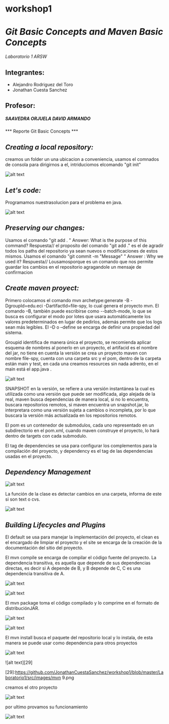 # workshop1
***Git Basic Concepts and Maven Basic Concepts***
======

*Laboratorio 1 ARSW*

  Integrantes:
  -------
  * Alejandro Rodriguez del Toro
  * Jonathan Cuesta Sanchez
  

  Profesor:
  -------
  ##### SAAVEDRA ORJUELA DAVID ARMANDO

*** Reporte Git Basic Concepts ***

*_Creating a local repository:_*
------- 
creamos un folder un una ubicacion a conveniencia, usamos el comnados de consola para dirigirnos a el, intriduciomos elcomando "git init" 

![alt text][1]

[1]:https://github.com/JonathanCuestaSanchez/workshop1/blob/master/Laboratorio1/src/images/lab101.png

*_Let's  code:_*
-------
Programamos nuestrasolucion para el problema en java.

![alt text][2]

[2]:https://github.com/JonathanCuestaSanchez/workshop1/blob/master/Laboratorio1/src/images/lab102.png

*_Preserving our changes:_*
-------
Usamos el comando "git add . "
Answer: What is the purpose of this command? Respuesta// el proposito del comando "git add ." es el de agradir todos los paths del repositorio ya sean nuevos o modificaciones de estos mismos. 
Usamos el comando "git commit -m "Message" "
Answer : Why we used it? Respuesta// Lousamosporque es un comando que nos permite guardar los cambios en el repositorio agragandole un mensaje de confirmacion


*_Create maven proyect:_*
-------

Primero colocamos el comando  mvn archetype:generate -B -DgroupId=edu.eci -DartifactId=file-spy, lo cual genera el proyecto mvn.
El comando –B, también puede escribirse como --batch-mode, lo que se busca es configurar el modo por lotes que usara automáticamente los valores predeterminados en lugar de pedirlos, además permite que los logs sean más legibles. El –D o –define <arg> se encarga de definir una propiedad del sistema. 

Groupid identifica de manera única el proyecto, se recomienda aplicar esquema de nombres al ponerlo en un proyecto, el artifacid es el nombre del jar, no tiene en cuenta la versión se crea un proyecto maven con nombre file-spy, cuenta con una carpeta src y el pom, dentro de la carpeta están main y test, en cada una creamos resources sin nada adrento, en el main está el app.java .

![alt text][21]

[21]:https://github.com/JonathanCuestaSanchez/workshop1/blob/master/Laboratorio1/src/images/img1.png



SNAPSHOT en la versión, se refiere a una versión instantánea la cual es utilizada como una versión que puede ser modificada, algo alejada de la real, maven busca dependencias de manera local, si no lo encuentra, buscara repositorios remotos, si maven encuentra un snapshot.jar, lo interpretara como una versión sujeta a cambios o incompleta, por lo que buscara la versión más actualizada en los repositorios remotos.

El pom es un contenedor de submodulos, cada uno representado en un subdirectorio en el pom.xml, cuando maven construye el proyecto, lo hará dentro de targets con cada submodulo.

El tag de dependencies se usa para configurar los complementos para la compilación del proyecto, y dependency es el tag de las dependencias usadas en el proyecto.

*_Dependency Management_*
-------

![alt text][22]

[22]:https://github.com/JonathanCuestaSanchez/workshop1/blob/master/Laboratorio1/src/images/mvn2.png


La función de la clase es detectar cambios en una carpeta, informa de este si son text o cvs.



![alt text][23]

[23]:https://github.com/JonathanCuestaSanchez/workshop1/blob/master/Laboratorio1/src/images/mvn3.png


*_Building Lifecycles and Plugins_*
-------
El default se usa para manejar la implementación del proyecto, el clean es el encargado de limpiar el proyecto y el site se encarga de la creación de la documentación del sitio del proyecto.

El mvn compile se encarga de compilar el código fuente del proyecto.
La dependencia transitiva, es aquella que depende de sus dependencias directas, es decir si A depende de B, y B depende de C, C es una dependencia transitiva de A. 


![alt text][24]

[24]:https://github.com/JonathanCuestaSanchez/workshop1/blob/master/Laboratorio1/src/images/mvn4.png



![alt text][25]

[25]:https://github.com/JonathanCuestaSanchez/workshop1/blob/master/Laboratorio1/src/images/mvn5.png



El mvn package toma el código compilado y lo comprime en el formato de distribuciónJAR.


![alt text][26]

[26]:https://github.com/JonathanCuestaSanchez/workshop1/blob/master/Laboratorio1/src/images/mvn6.png



![alt text][27]

[27]:https://github.com/JonathanCuestaSanchez/workshop1/blob/master/Laboratorio1/src/images/mvn7.png


El mvn install busca el paquete del repositorio local y lo instala, de esta manera se puede usar como dependencia para otros proyectos	


![alt text][28]

[28]:https://github.com/JonathanCuestaSanchez/workshop1/blob/master/Laboratorio1/src/images/mvn8.png


![alt text][29]

[29]:https://github.com/JonathanCuestaSanchez/workshop1/blob/master/Laboratorio1/src/images/mvn 9.png


creamos el otro proyecto

![alt text][30]

[30]:https://github.com/JonathanCuestaSanchez/workshop1/blob/master/Laboratorio1/src/images/mvn10.png


por ultimo provamos su funcionamiento


![alt text][31]

[31]:https://github.com/JonathanCuestaSanchez/workshop1/blob/master/Laboratorio1/src/images/mvn11.png

